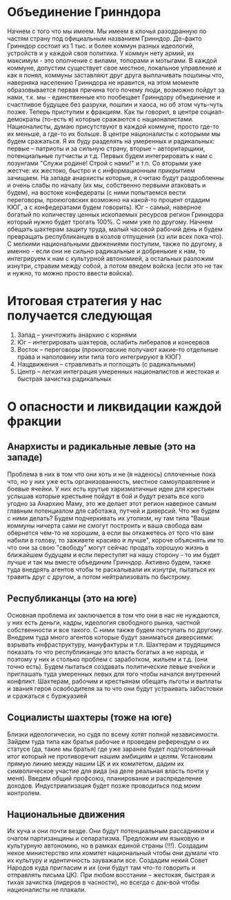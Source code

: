# Объединение Гринндора
Начнем с того что мы имеем. Мы имеем в клочья разодранную по частям страну под официальным названием Гринндор. Де-факто Гринндор состоит из 1 тыс. и более коммун разных идеологий, устройств и у каждой своя политика. У коммун нету армий, их максимум - это ополчение с вилами, топорами и мотыгами. В каждой коммуне, допустим существует свое местное, локальное управление и как я понял, коммуны заставляют друг друга выплачивать пошлины что, наверняка населению Гринндора не нравится, на этом моменте образовывается первая причина того почему люди, возможно пойдут за нами, т.к. мы - единственные кто пообещает Гринндору объединение и счастливое будущее без разрухи, пошлин и хаоса, но об этом чуть-чуть позже. Теперь приступим к фракциям. Как ты говорил, в центре социал-демократы (то-есть я) которые сражаются с националистами. Националисты, думаю присутствуют в каждой коммуне, просто где-то их меньше, а где-то их больше. В центре националисты с которыми мы будем сражаться. Я их буду разделять на умеренных и радикальных: первые – патриоты и за сильную страну, вторые – авторитарщики, потенциальные путчисты и т.д. Первых будем интегрировать к нам с лозунгами "Служи родине! Строй с нами!" и т.п. Со вторыми уже жестче: их жестоко, быстро и с информационным прикрытием зачищаем. На западе анархисты которые, я считаю будут раздробленны и очень слабы по началу (их мы, собственно первыми атаковать и будем), на востоке конфедераты (с ними попытаемся вести переговоры, прокюговских возможно на какой-то процент отдадим КЮГ, а с конфедератами будем говорить). Юг - самый, наверное богатый по количеству ценных ископаемых ресурсов регион Гринндора который нужно будет трогать 100%. С ними уже по другому. Начнем обещать шахтерам защиту труда, малый часовой рабочий день и будем превращать республиканцев в козлов отпущения (хз или всех пока что). С мелкими национальными движениями поступим, также по другому, а именно - если они не сильно радикальные и добренькие к нам, то интегрируем к нам с культурной автономией, а остальных разложим изнутри, стравим между собой, а потом введем войска (если это не так и нужно, то можно просто ввести войска).
# Итоговая стратегия у нас получается следующая
1. Запад – уничтожить анархию с корнями
2. Юг – интегрировать шахтеров, ослабить либералов и консервов
3. Восток – переговоры (прокюговские получают какие-то отдельные права и наполовину или типа того интегрируют в КЮГ)
4. Нацдвижения – стравливать и поглощать (с радикальными)
5. Центр – легкая интеграция умеренных националистов и жестокая и быстрая зачистка радикальных

# О опасности и ликвидации каждой фракции
## Анархисты и радикальные левые (это на западе)
Проблема в них в том что они хоть и не (я надеюсь) сплоченные пока что, но у них уже есть организованность, местное самоуправление и боевые ячейки. У них есть крутые харизматичные идеи для крестьян услышав которые крестьяне пойдут в бой и будут резать все кого угодно за Анархию Маму, это же делает этот регион наверное самым главным потенциалом для саботажа, путчей и диверсий. Что же будем с ними делать? Будем подчеркивать их утопизм, ну там типа "Ваши коммуны ничерта сами не смогут построить и ваша свобода вам обернется чем-то не хорошим, а если вы откажетесь от того что вам набили в голову, то заживете красиво и лучше", короче объяснять им то что они за свою "свободу" могут сейчас продать хорошую жизнь в ближайшем будущем и если переступят на нашу сторону - то им будет лучше и так мы вместе объединим Гринндор. Активно будем, также туда внедрять агентов чтобы те раскалывали их изнутри, пытаться их травить друг с другом, а потом нейтрализовать по быстрому. 
## Республиканцы (это на юге)
Основная проблема их заключается в том что они в нас не нуждаются, у них есть деньги, кадры, идеология свободного рынка, частной собственности и все такого. С ними также будем поступать по другому. Внедрим туда много агентов которые будут заниматься диверсиями: взрывать инфраструктуру, мануфактуры и т.п. Шахтерам и трудящимся показать то что республиканцы это власть богатых а не народа, и поэтому у них и столько проблем с заработком, жильем и т.д. (они точно есть). Будем пытаться создавать политические левые ячейки и приглашать туда умеренных левых для того чтобы начался внутренний конфликт. Шахтерам, рабочим и крестьянам обещать льготы и выплаты и звания героя освободителя за то что они будут устраивать забастовки и сражаться с буржуазией
## Социалисты шахтеры (тоже на юге)
Близки идеологически, но судя по всему хотят полной независимости. Зайдем туда типа как братья рабочие и проведем референдум о их статусе (да, такие мы братья)
 где уже заранее будет подготовленный итог который не противоречит нашим амбициям и целям. Установим прямую линию между нашим ЦК и их комитетом, дадим их символическое участие для вида (на деле реальная власть почти у меня). Введем общий профсоюз, планирование и распределение доходов. Индустриализация будет позже проводиться под моим контролем.
## Национальные движения
Их куча и они почти везде. Они будут потенциальным рассадником и очагом партизанщины и сепаратизма. Предложим им языковую и культурную автономию, но в рамках единой страны (!!!). Создадим некое министерство или комитет национальный чтобы они думали что их культуру и идентичность зауважали все. Создадим некий Совет Народов куда пригласим и их (они будут там что-то говорить и отправлять письма ЦК). При любом восстании – жестокая, быстрая и тихая зачистка (лидеров в часности), но всегда с док-вой чтобы националисты не плакали. 
